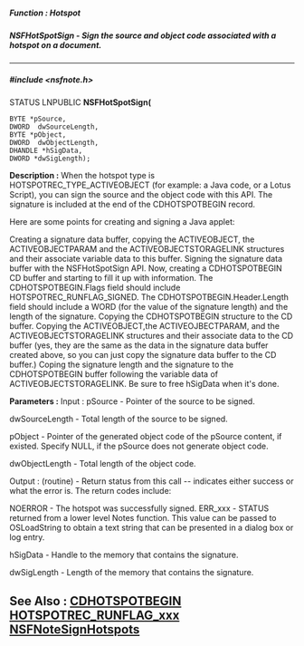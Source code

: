##### Function : Hotspot
##### NSFHotSpotSign - Sign the source and object code associated with a hotspot on a document.
---
##### #include <nsfnote.h>
STATUS LNPUBLIC **NSFHotSpotSign(**

	BYTE *pSource,
	DWORD  dwSourceLength,
	BYTE *pObject,
	DWORD  dwObjectLength,
	DHANDLE *hSigData,
	DWORD *dwSigLength);
**Description :**
When the hotspot type is HOTSPOTREC_TYPE_ACTIVEOBJECT (for example: a Java 
code, or a Lotus Script), you can sign the source and the object code with this 
API.  The signature is included at the end of the CDHOTSPOTBEGIN record.  

Here are some points for creating and signing a Java applet:

Creating a signature data buffer, copying the ACTIVEOBJECT, the 
ACTIVEOBJECTPARAM and the ACTIVEOBJECTSTORAGELINK structures and their 
associate variable data to this buffer.
Signing the signature data buffer with the NSFHotSpotSign API.
Now, creating a CDHOTSPOTBEGIN CD buffer and starting to fill it up with 
information.
 The CDHOTSPOTBEGIN.Flags field should include HOTSPOTREC_RUNFLAG_SIGNED.
The CDHOTSPOTBEGIN.Header.Length field should include a WORD (for the value of 
the signature length) and the length of the signature.
Copying the CDHOTSPOTBEGIN structure to the CD buffer.
Copying the ACTIVEOBJECT,the ACTIVEOJBECTPARAM, and the ACTIVEOBJECTSTORAGELINK 
structures and their associate data to the CD buffer  (yes, they are the same 
as the data in the signature data buffer created above, so you can just copy 
the signature data buffer to the CD buffer.)
Coping the signature length and the signature to the CDHOTSPOTBEGIN buffer 
following the variable data of ACTIVEOBJECTSTORAGELINK.
Be sure to free hSigData when it's done.

**Parameters :**
Input :
pSource  -  Pointer of the source to be signed.

dwSourceLength  -  Total length of the source  to be signed.

pObject  -  Pointer of the generated object code of the pSource content, if existed.  Specify NULL, if the pSource does not generate object code.

dwObjectLength  -  Total length of the object code.

Output :
(routine)  -  Return status from this call -- indicates either success or what the error is. The return codes include:

NOERROR - The hotspot was successfully signed.
ERR_xxx - STATUS returned from a lower level Notes function.  This value can be passed to OSLoadString to obtain a text string that can be presented in a dialog box or log entry.


hSigData  -  Handle to the memory that contains the signature.

dwSigLength  -  Length of the memory that contains the signature.

**See Also :**
[CDHOTSPOTBEGIN](D:/md_files/CDHOTSPOTBEGIN.md)
[HOTSPOTREC_RUNFLAG_xxx](D:/md_files/HOTSPOTREC_RUNFLAG_xxx.md)
[NSFNoteSignHotspots](D:/md_files/NSFNoteSignHotspots.md)
---
